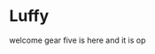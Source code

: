 # Luffy
welcome
gear five is here and it is op 
 
 
  
  
     
                  
                
                           
                                     
                    
                         
           
    
  
 
